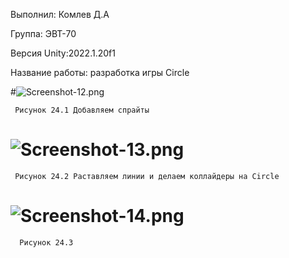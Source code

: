 Выполнил: Комлев Д.А

Группа: ЭВТ-70

Версия Unity:2022.1.20f1

Название работы: разработка игры Circle

#![Screenshot-12.png](https://i.postimg.cc/KYQ32SQX/Screenshot-12.png)

     Рисунок 24.1 Добавляем спрайты
        
# ![Screenshot-13.png](https://i.postimg.cc/K8DDRWQf/Screenshot-13.png)
     Рисунок 24.2 Раставляем линии и делаем коллайдеры на Circle

# ![Screenshot-14.png](https://i.postimg.cc/FHp09Lsn/Screenshot-14.png)
      Рисунок 24.3
